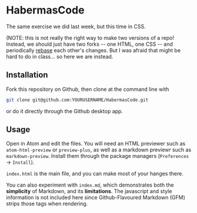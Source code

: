 # HabermasCode
The same exercise we did last week, but this time in CSS.

(NOTE: this is not really the right way to make two versions of a repo! Instead, we should just have two forks -- one HTML, one CSS -- and periodically [rebase](https://www.atlassian.com/git/tutorials/merging-vs-rebasing) each other's changes. But I was afraid that might be hard to do in class... so here we are instead.

## Installation
Fork this repository on Github, then clone at the command line with 
```sh
git clone git@github.com:YOURUSERNAME/HabermasCode.git
```
or do it directly through the Github desktop app. 

## Usage
Open in Atom and edit the files. You will need an HTML previewer such as `atom-html-preview` or `preview-plus`, as well as a markdown previewr such as `markdown-preview`. Install them through the package managers (`Preferences` -> `Install`). 

`index.html` is the main file, and you can make most of your hanges there.

You can also experiment with `index.md`, which demonstrates both the __simplicity__ of Markdown, and its __limitations__. The javascript and style information is not included here since Github-Flavoured Markdown (GFM) strips those tags when rendering.




